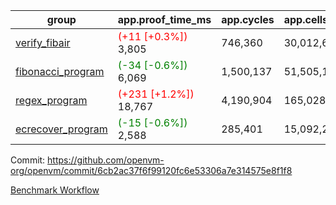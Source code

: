 | group | app.proof_time_ms | app.cycles | app.cells_used | leaf.proof_time_ms | leaf.cycles | leaf.cells_used |
| -- | -- | -- | -- | -- | -- | -- |
| [verify_fibair](https://github.com/openvm-org/openvm/blob/benchmark-results/benchmarks-pr/1191/verify_fibair-6cb2ac37f6f99120fc6e53306a7e314575e8f1f8.md) |<span style='color: red'>(+11 [+0.3%])</span> 3,805 |  746,360 |  30,012,674 |- | - | - |
| [fibonacci_program](https://github.com/openvm-org/openvm/blob/benchmark-results/benchmarks-pr/1191/fibonacci-6cb2ac37f6f99120fc6e53306a7e314575e8f1f8.md) |<span style='color: green'>(-34 [-0.6%])</span> 6,069 |  1,500,137 |  51,505,102 |- | - | - |
| [regex_program](https://github.com/openvm-org/openvm/blob/benchmark-results/benchmarks-pr/1191/regex-6cb2ac37f6f99120fc6e53306a7e314575e8f1f8.md) |<span style='color: red'>(+231 [+1.2%])</span> 18,767 |  4,190,904 |  165,028,173 |- | - | - |
| [ecrecover_program](https://github.com/openvm-org/openvm/blob/benchmark-results/benchmarks-pr/1191/ecrecover-6cb2ac37f6f99120fc6e53306a7e314575e8f1f8.md) |<span style='color: green'>(-15 [-0.6%])</span> 2,588 |  285,401 |  15,092,297 |- | - | - |


Commit: https://github.com/openvm-org/openvm/commit/6cb2ac37f6f99120fc6e53306a7e314575e8f1f8

[Benchmark Workflow](https://github.com/openvm-org/openvm/actions/runs/12713765414)
